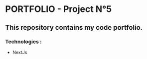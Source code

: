 # PORTFOLIO - Project N°5

## This repository contains my code portfolio. 

### Technologies :
+ NextJs

